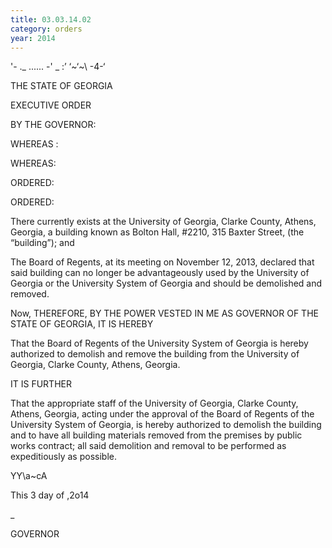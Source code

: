 ```yaml
---
title: 03.03.14.02
category: orders
year: 2014
---
```

 

'- ._ ...... -' _ :’
‘~‘~\ -4-‘

THE STATE OF GEORGIA

EXECUTIVE ORDER

BY THE GOVERNOR:

WHEREAS :

WHEREAS:

ORDERED:

ORDERED:

There currently exists at the University of Georgia, Clarke County, Athens,
Georgia, a building known as Bolton Hall, #2210, 315 Baxter Street, (the
“building”); and

The Board of Regents, at its meeting on November 12, 2013, declared that said
building can no longer be advantageously used by the University of Georgia or
the University System of Georgia and should be demolished and removed.

Now, THEREFORE, BY THE POWER VESTED IN ME AS GOVERNOR OF THE
STATE OF GEORGIA, IT IS HEREBY

That the Board of Regents of the University System of Georgia is hereby
authorized to demolish and remove the building from the University of Georgia,
Clarke County, Athens, Georgia.

IT IS FURTHER

That the appropriate staff of the University of Georgia, Clarke County, Athens,
Georgia, acting under the approval of the Board of Regents of the University
System of Georgia, is hereby authorized to demolish the building and to have all
building materials removed from the premises by public works contract; all said
demolition and removal to be performed as expeditiously as possible.

YY\a~cA

This 3 day of ,2o14

_ 

GOVERNOR

